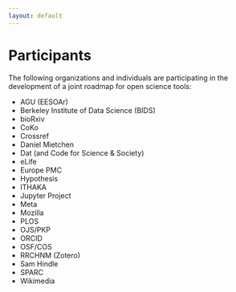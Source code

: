 ```yaml
---
layout: default
---
```


# Participants
The following organizations and individuals are participating in the development of a joint roadmap for open science tools:
* AGU (EESOAr)
* Berkeley Institute of Data Science (BIDS)
* bioRxiv
* CoKo
* Crossref
* Daniel Mietchen
* Dat (and Code for Science & Society)
* eLife
* Europe PMC
* Hypothesis
* ITHAKA
* Jupyter Project
* Meta
* Mozilla
* PLOS
* OJS/PKP
* ORCID
* OSF/COS
* RRCHNM (Zotero)
* Sam Hindle
* SPARC
* Wikimedia
